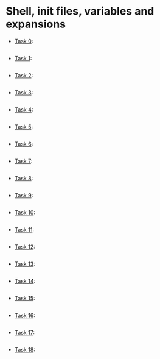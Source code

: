 # Shell, init files, variables and expansions

* [Task 0](./): 
  ```
  
  ```

* [Task 1](./): 
  ```
  
  ```

* [Task 2](./): 
  ```
  
  ```

* [Task 3](./): 
  ```
  
  ```

* [Task 4](./): 
  ```
  
  ```

* [Task 5](./): 
  ```
  
  ```

* [Task 6](./): 
  ```
  
  ```

* [Task 7](./): 
  ```
  
  ```

* [Task 8](./): 
  ```
  
  ```

* [Task 9](./): 
  ```
  
  ```

* [Task 10](./): 
  ```
  
  ```

* [Task 11](./): 
  ```
  
  ```

* [Task 12](./): 
  ```
  
  ```

* [Task 13](./): 
  ```
  
  ```

* [Task 14](./): 
  ```
  
  ```

* [Task 15](./): 
  ```
  
  ```

* [Task 16](./): 
  ```
  
  ```

* [Task 17](./): 
  ```
  
  ```

* [Task 18](./): 
  ```
  
  ```
